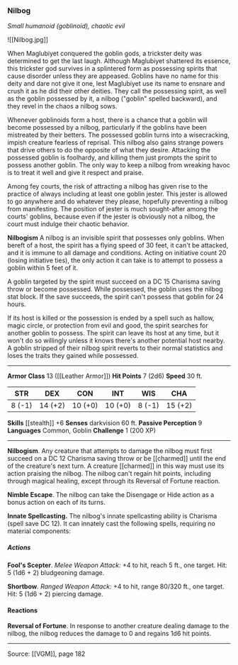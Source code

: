 ### Nilbog
_Small humanoid (goblinoid), chaotic evil_

![[Nilbog.jpg]]

When Maglubiyet conquered the goblin gods, a trickster deity was determined to get the last laugh. Although Maglubiyet shattered its essence, this trickster god survives in a splintered form as possessing spirits that cause disorder unless they are appeased. Goblins have no name for this deity and dare not give it one, lest Maglubiyet use its name to ensnare and crush it as he did their other deities. They call the possessing spirit, as well as the goblin possessed by it, a nilbog ("goblin" spelled backward), and they revel in the chaos a nilbog sows.

Whenever goblinoids form a host, there is a chance that a goblin will become possessed by a nilbog, particularly if the goblins have been mistreated by their betters. The possessed goblin turns into a wisecracking, impish creature fearless of reprisal. This nilbog also gains strange powers that drive others to do the opposite of what they desire. Attacking the possessed goblin is foolhardy, and killing them just prompts the spirit to possess another goblin. The only way to keep a nilbog from wreaking havoc is to treat it well and give it respect and praise.

Among fey courts, the risk of attracting a nilbog has given rise to the practice of always including at least one goblin jester. This jester is allowed to go anywhere and do whatever they please, hopefully preventing a nilbog from manifesting. The position of jester is much sought-after among the courts' goblins, because even if the jester is obviously not a nilbog, the court must indulge their chaotic behavior.

**Nilbogism** A nilbog is an invisible spirit that possesses only goblins. When bereft of a host, the spirit has a flying speed of 30 feet, it can't be attacked, and it is immune to all damage and conditions. Acting on initiative count 20 (losing initiative ties), the only action it can take is to attempt to possess a goblin within 5 feet of it.

A goblin targeted by the spirit must succeed on a DC 15 Charisma saving throw or become possessed. While possessed, the goblin uses the nilbog stat block. If the save succeeds, the spirit can't possess that goblin for 24 hours.

If its host is killed or the possession is ended by a spell such as hallow, magic circle, or protection from evil and good, the spirit searches for another goblin to possess. The spirit can leave its host at any time, but it won't do so willingly unless it knows there's another potential host nearby. A goblin stripped of their nilbog spirit reverts to their normal statistics and loses the traits they gained while possessed.




---

**Armor Class** 13 ([[Leather Armor]])
**Hit Points** 7 (2d6)
**Speed** 30 ft.

| STR     | DEX     | CON     | INT     | WIS     | CHA     |
|---------|---------|---------|---------|---------|---------|
| 8 (-1) | 14 (+2) | 10 (+0) | 10 (+0) | 8 (-1) | 15 (+2) |

**Skills** [[stealth]] +6
**Senses** darkvision 60 ft.
**Passive Perception** 9
**Languages** Common, Goblin
**Challenge** 1 (200 XP)

---

**Nilbogism**. Any creature that attempts to damage the nilbog must first succeed on a DC 12 Charisma saving throw or be [[charmed]] until the end of the creature's next turn. A creature [[charmed]] in this way must use its action praising the nilbog. The nilbog can't regain hit points, including through magical healing, except through its Reversal of Fortune reaction.

**Nimble Escape**. The nilbog can take the Disengage or Hide action as a bonus action on each of its turns.

**Innate Spellcasting.** The nilbog's innate spellcasting ability is Charisma (spell save DC 12). It can innately cast the following spells, requiring no material components:

##### Actions
**Fool's Scepter**. _Melee Weapon Attack:_ +4 to hit, reach 5 ft., one target. Hit: 5 (1d6 + 2) bludgeoning damage.

**Shortbow**. _Ranged Weapon Attack:_ +4 to hit, range 80/320 ft., one target. Hit: 5 (1d6 + 2) piercing damage.

#### Reactions
**Reversal of Fortune**. In response to another creature dealing damage to the nilbog, the nilbog reduces the damage to 0 and regains 1d6 hit points.


---

Source: [[VGM]], page 182